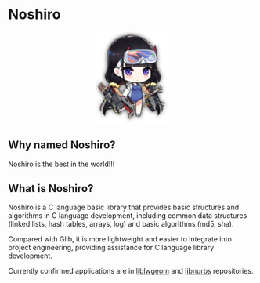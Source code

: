 # Noshiro

<div align=center>
<img src="./image/noshiro.png" width = 30% height = 30% />
</div>

## Why named Noshiro?

Noshiro is the best in the world!!!

## What is Noshiro?

Noshiro is a C language basic library that provides basic structures and algorithms in C language development, including common data structures (linked lists, hash tables, arrays, log) and basic algorithms (md5, sha).

Compared with Glib, it is more lightweight and easier to integrate into project engineering, providing assistance for C language library development.

Currently confirmed applications are in [liblwgeom](https://github.com/MerlotRain/liblwgeom) and [libnurbs](https://github.com/MerlotRain/libnurbs) repositories.